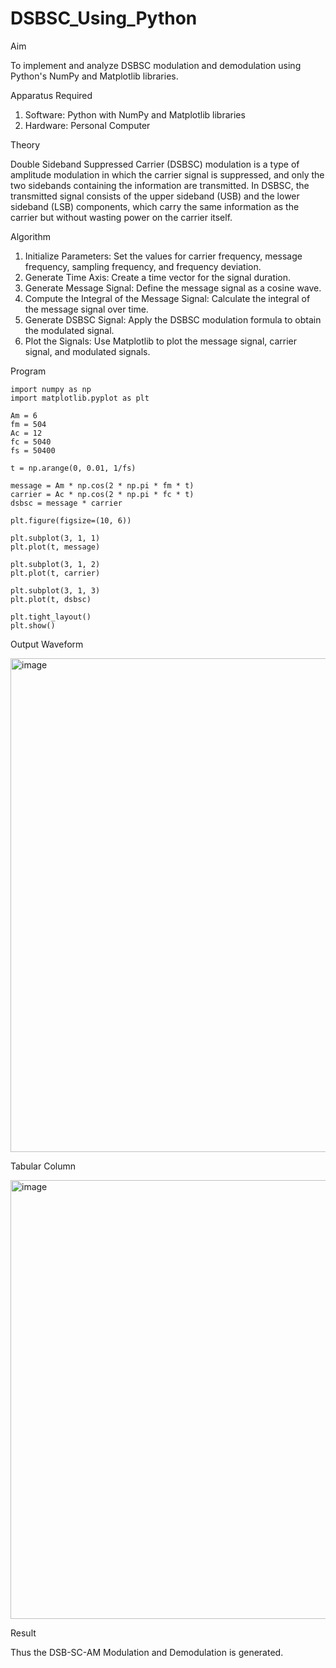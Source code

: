 # DSBSC_Using_Python


Aim


To implement and analyze DSBSC modulation and demodulation  using Python's NumPy and Matplotlib libraries. 

Apparatus Required

1.	Software: Python with NumPy and Matplotlib libraries
2.	Hardware: Personal Computer
  
Theory

Double Sideband Suppressed Carrier (DSBSC) modulation is a type of amplitude modulation in which the carrier signal is suppressed, and only the two sidebands containing the information are transmitted. In DSBSC, the transmitted signal consists of the upper sideband (USB) and the lower sideband (LSB) components, which carry the same information as the carrier but without wasting power on the carrier itself.


Algorithm


1.	Initialize Parameters: Set the values for carrier frequency, message frequency, sampling frequency, and frequency deviation.
2.	Generate Time Axis: Create a time vector for the signal duration.
3.	Generate Message Signal: Define the message signal as a cosine wave.
4.	Compute the Integral of the Message Signal: Calculate the integral of the message signal over time.
5.	Generate DSBSC Signal: Apply the DSBSC modulation formula to obtain the modulated signal.
6.	Plot the Signals: Use Matplotlib to plot the message signal, carrier signal, and modulated signals.

Program
```
import numpy as np
import matplotlib.pyplot as plt

Am = 6
fm = 504
Ac = 12
fc = 5040
fs = 50400

t = np.arange(0, 0.01, 1/fs)

message = Am * np.cos(2 * np.pi * fm * t)
carrier = Ac * np.cos(2 * np.pi * fc * t)
dsbsc = message * carrier

plt.figure(figsize=(10, 6))

plt.subplot(3, 1, 1)
plt.plot(t, message)

plt.subplot(3, 1, 2)
plt.plot(t, carrier)

plt.subplot(3, 1, 3)
plt.plot(t, dsbsc)

plt.tight_layout()
plt.show()

```

Output Waveform

<img width="1189" height="790" alt="image" src="https://github.com/user-attachments/assets/836598e8-aad7-4877-b204-a5a7adb141a7" />

Tabular Column

<img width="1040" height="702" alt="image" src="https://github.com/user-attachments/assets/9214e5e3-d8a6-4139-bac2-dac33afac31f" />

Result


Thus the DSB-SC-AM Modulation and Demodulation is generated.
